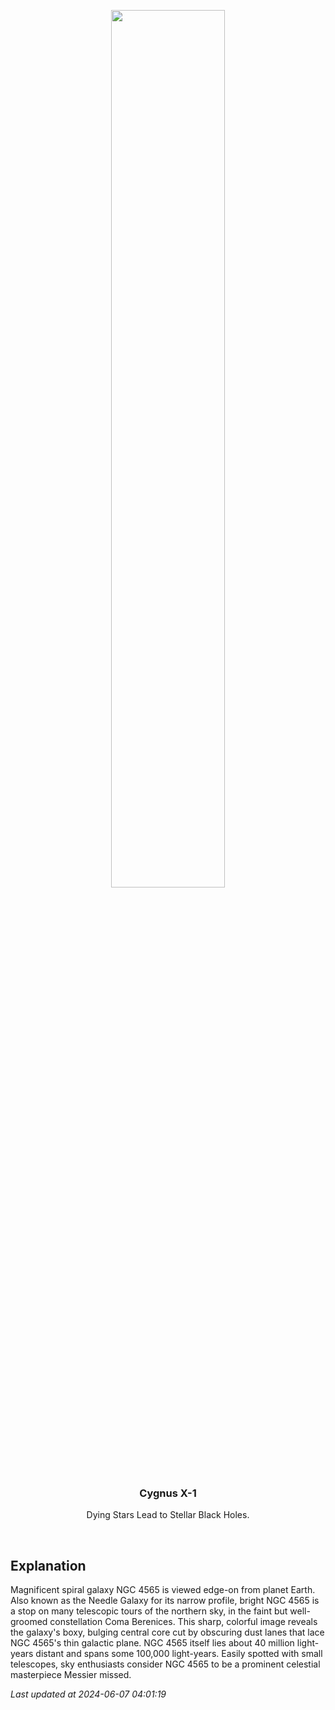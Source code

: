 <p align='center'>
    <img src='https://apod.nasa.gov/apod/image/2406/278_lorand_fenyes_ngc4565_1024.jpg' width='60%' />
    <h3 align="center">Cygnus X-1</h3>
    <p align="center">Dying Stars Lead to Stellar Black Holes.</p>
</p>
<br/>

Explanation
--
Magnificent spiral galaxy NGC 4565 is viewed edge-on from planet Earth. Also known as the Needle Galaxy for its narrow profile, bright NGC 4565 is a stop on many telescopic tours of the northern sky, in the faint but well-groomed constellation Coma Berenices. This sharp, colorful image reveals the galaxy's boxy, bulging central core cut by obscuring dust lanes that lace NGC 4565's thin galactic plane. NGC 4565 itself lies about 40 million light-years distant and spans some 100,000 light-years.  Easily spotted with small telescopes, sky enthusiasts consider NGC 4565 to be a prominent celestial masterpiece Messier missed.


*Last updated at 2024-06-07 04:01:19*
